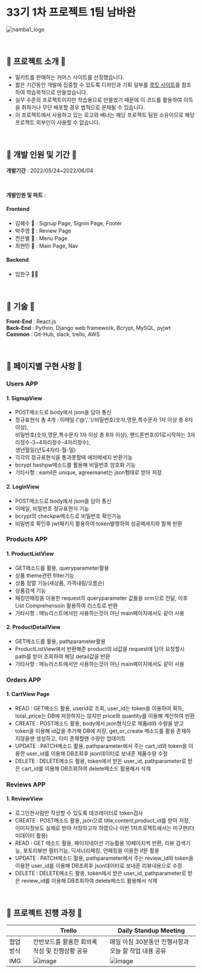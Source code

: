 # 33기 1차 프로젝트 1팀 남바완
![namba1_logo](https://user-images.githubusercontent.com/72453080/171790066-206e9591-15f3-4ba0-97be-413f21d13694.png)

<br/>

## 🌼 프로젝트 소개 🌼


* 밀키트를 판매하는 커머스 사이트를 선정했습니다.
* 짧은 기간동안 개발에 집중할 수 있도록 디자인과 기획 일부를 [쿡킷 사이트](https://www.cjcookit.com/pc/main)를 참조하여 학습목적으로 만들었습니다.
* 실무 수준의 프로젝트이지만 학습용으로 만들었기 때문에 이 코드를 활용하여 이득을 취하거나 무단 배포할 경우 법적으로 문제될 수 있습니다.
* 이 프로젝트에서 사용하고 있는 로고와 배너는 해당 프로젝트 팀원 소유이므로 해당 프로젝트 외부인이 사용할 수 없습니다.

<br/>

## 🌼 개발 인원 및 기간 🌼
**개발기간** : 2022/05/24~2022/06/04

<br/>

**개발인원 및 파트** : 
#### Frontend
- 김혜수 🐷 : Signup Page, Signin Page, Footer
- 박주영 🍋 : Review Page
- 천은별 🌟 : Menu Page
- 최현민 🐜 : Main Page, Nav

#### Backend
- 임한구 🎅🏻

<br/>

## 🌼 기술 🌼
**Front-End** : React.js 
<br/>
**Back-End** : Python, Django web framework, Bcrypt, MySQL, pyjwt
<br/>
**Common** : Git-Hub, slack, trello, AWS

<br/>

## 🌼 페이지별 구현 사항 🌼

### Users APP
#### 1. SignupView
 - POST메소드로 body에서 json을 담아 통신
 - 정규표현식 총 4개 : 이메일 ('@','.')/비밀번호(숫자,영문,특수문자 1자 이상 총 8자 이상),<br>비밀번호(숫자,영문,특수문자 1자 이상 총 8자 이상), 핸드폰번호(01로시작하는 3자리정수-3~4자리정수-4자리정수),<br>생년월일(년도4자리-월-일) <br>
 - 각각의 정규표현식을 통과못할때 에러메세지 반환기능
 - bcrypt hashpw메소드를 활용해 비밀번호 암호화 기능 
 - 기타사항 : eamil은 unique, agreemanet는 json형태로 받아 저장
#### 2. LoginView
 - POST메소드로 body에서 json을 담아 통신
 - 이메일, 비밀번호 정규표현식 기능
 - bcrypt의 checkpw메소드로 비밀번호 확인기능
 - 비밀번호 확인후 jwt패키지 활용하여 token발행하여 성공메세지와 함께 반환


### Products APP
#### 1. ProductListView
 - GET메소드를 활용, queryparameter활용
 - 상품 theme관련 filter기능 
 - 상품 정렬 기능(새상품, 가격내림/오름순) 
 - 상품검색 기능 
 - 패킹언패킹을 이용한 request의 queryparameter 값들을 orm으로 전달, 이후 List Comprehensoin 활용하여 리스트로 반환
 - 기타사항 : 메뉴리스트에서만 사용하는것이 아닌 main페이지에서도 같이 사용

#### 2. ProductDetailView
 - GET메소드를 활용, pathparameter활용
 - ProductListView에서 반환해준 product의 id값을 request에 담아 요청할시 path를 받아 조회하여 해당 detail값을 반환
 - 기타사항 : 메뉴리스트에서만 사용하는것이 아닌 main페이지에서도 같이 사용


### Orders APP
#### 1. CartView Page
 - READ : GET메소드 활용, userid로 조회, user_id는 token을 이용하여 획득, total_price는 DB에 저장하지는 않지만 price와 quantity를 이용해 계산하여 반환
 - CREATE : POST메소드 활용, body에서 json형식으로 제품id와 수량을 받고 token을 이용해 id값을 추가해 DB에 저장, get_or_create 메소드를 활용 존재하지않을땐 생성하고, 이미 존재할땐 수량만 업데이트
 - UPDATE : PATCH메소드 활용, pathparameter에서 주는 cart_id와 token을 이용한 user_id를 이용해 DB조회후 json데이터로 보내준 제품수량 수정
 - DELETE : DELETE메소드 활용, token에서 받은 user_id, pathparameter로 받은 cart_id를 이용해 DB조회하여 delete메소드 활용해서 삭제

### Reviews APP
#### 1. ReviewView
 - 로그인한사람만 작성할 수 있도록 데코레이터로 token검사 
 - CREATE : POST메소드 활용, json으로 title,content,product_id를 받아 저장, 이미지정보도 실제로 받아 저장하고자 하였으나 이번 1차프로젝트에서는 미구현(더미데이터 활용)
 - READ : GET 메소드 활용, 페이지네이션 기능활용 10페이지씩 반환, 리뷰 검색기능, 포토리뷰만 필터기능, 딕셔너리패킹, 언패킹을 이용한 if문 활용
 - UPDATE : PATCH메소드 활용, pathparameter에서 주는 review_id와 token을 이용한 user_id를 이용해 DB조회후 json데이터로 보내준 리뷰내용으로 수정
 - DELETE : DELETE메소드 활용, token에서 받은 user_id, pathparameter로 받은 review_id를 이용해 DB조회하여 delete메소드 활용해서 삭제


<br/>

## 🌼 프로젝트 진행 과정 🌼
||Trello|Daily Standup Meeting|
|------|---|---|
|협업 방식|칸반보드를 활용한 회의록 작성 및 진행상황 공유|매일 아침 30분동안 진행사항과 오늘 할 작업 내용 공유|
|IMG|![image](https://user-images.githubusercontent.com/72453080/172017656-5a83e3f5-34c4-44b8-b600-39ed7c6600d0.png)|![image](https://user-images.githubusercontent.com/72453080/172017691-c160d276-3004-4dbc-966b-d761d8c749b8.png)|



